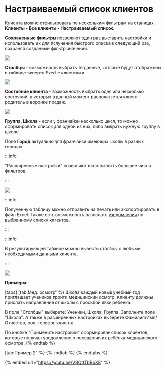 # Настраиваемый список клиентов

Клиента можно отфильтровать по нескольким фильтрам на станицах **Клиенты - Все клиенты - Настраиваемый список.**

**Сохраненные фильтры** позволяют один раз выставить настройки и использовать их для получения быстрого списка в следующий раз, сохраняя созданный фильтр значений.

![](../.gitbook/assets/Screenshot\_312.png)

**Столбцы** - возможность выбрать те данные, которые будут отображены в таблице экпорта Excel с клиентами.

![](../.gitbook/assets/Screenshot\_310.png)

**Состояние клиента** - возможность выбрать одно или несколько состояний, в которых в данный момент располагается клиент - родитель в воронке продаж.

![](../.gitbook/assets/Screenshot\_311.png)

**Группа, Школа** - если у франчайзи несколько школ, то можно сформировать список для одной из них, либо выбрать нужную группу в школе.&#x20;

Поле **Город**  актуально для франчайзи имеющих школы в разных городах.

:::info

"Расширенные настройки"  позволяют использовать большее число фильтров.&#x20;

:::

![](../.gitbook/assets/Screenshot\_298.png)

:::info

Полученную таблицу можно отправить на печать или экспортировать в файл Excel. Также есть возможность разослать [уведомления](broken-reference) по выбранному списку клиентов.

:::

:::info

В результирующей таблице можно вывести столбцы с любыми необходимыми данными клиента.&#x20;

:::

![](../.gitbook/assets/Screenshot\_331.png)

**Примеры:**

[tabs]
[tab:Мед. осмотр" %}
Школа каждый новый учебный год приглашает учеников пройти медицинский осмотр. Клиенту должны прислать направление от школы с просьбой явки ребёнка.

В поле "Столбцы" выберете: Ученики, Школа, Группа. Заполните поле "Школа". А также в расширенных настройках выберете Фамилия/Имя/Отчество, пол, телефон клиента.

По кнопке  "Применить настройки" сформирован список клиентов, которые получал уведомление о посещении их ребёнка медицинского осмотра.
{% endtab %}

[tab:Пример 2" %}
&#x20;
{% endtab %}
{% endtabs %}

{% embed url="https://youtu.be/VBQttTbBbX8" %}
